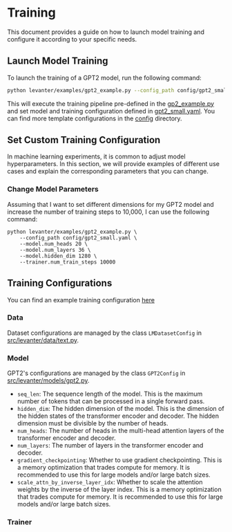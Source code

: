 # Training

This document provides a guide on how to launch model training and configure it according to your specific needs.

## Launch Model Training

To launch the training of a GPT2 model, run the following command:
```bash
python levanter/examples/gpt2_example.py --config_path config/gpt2_small.yaml
```

This will execute the training pipeline pre-defined in the [gp2_example.py](../examples/gpt2_example.py) and set model and training configuration defined in [gpt2_small.yaml](../config/gpt2_small.yaml). You can find more template configurations in the [config](../config/) directory.

## Set Custom Training Configuration
In machine learning experiments, it is common to adjust model hyperparameters. In this section, we will provide examples of different use cases and explain the corresponding parameters that you can change.

### Change Model Parameters
Assuming that I want to set different dimensions for my GPT2 model and increase the number of training steps to 10,000, I can use the following command:

```
python levanter/examples/gpt2_example.py \
    --config_path config/gpt2_small.yaml \
    --model.num_heads 20 \
    --model.num_layers 36 \
    --model.hidden_dim 1280 \
    --trainer.num_train_steps 10000
```


## Training Configurations

You can find an example training configuration [here](../config/gpt2_small.yaml)


### Data
Dataset configurations are managed by the class `LMDatasetConfig` in [src/levanter/data/text.py](src/levanter/data/text.py).

### Model
GPT2's configurations are managed by the class `GPT2Config` in [src/levanter/models/gpt2.py](src/levanter/models/gpt2.py).
- `seq_len`: The sequence length of the model. This is the maximum number of tokens that can be processed in a single forward pass.
- `hidden_dim`: The hidden dimension of the model. This is the dimension of the hidden states of the transformer encoder and decoder. The hidden dimension must be divisible by the number of heads.
- `num_heads`: The number of heads in the multi-head attention layers of the transformer encoder and decoder.
- `num_layers`: The number of layers in the transformer encoder and decoder.
- `gradient_checkpointing`: Whether to use gradient checkpointing. This is a memory optimization that trades compute for memory. It is recommended to use this for large models and/or large batch sizes.
- `scale_attn_by_inverse_layer_idx`: Whether to scale the attention weights by the inverse of the layer index. This is a memory optimization that trades compute for memory. It is recommended to use this for large models and/or large batch sizes.

### Trainer
